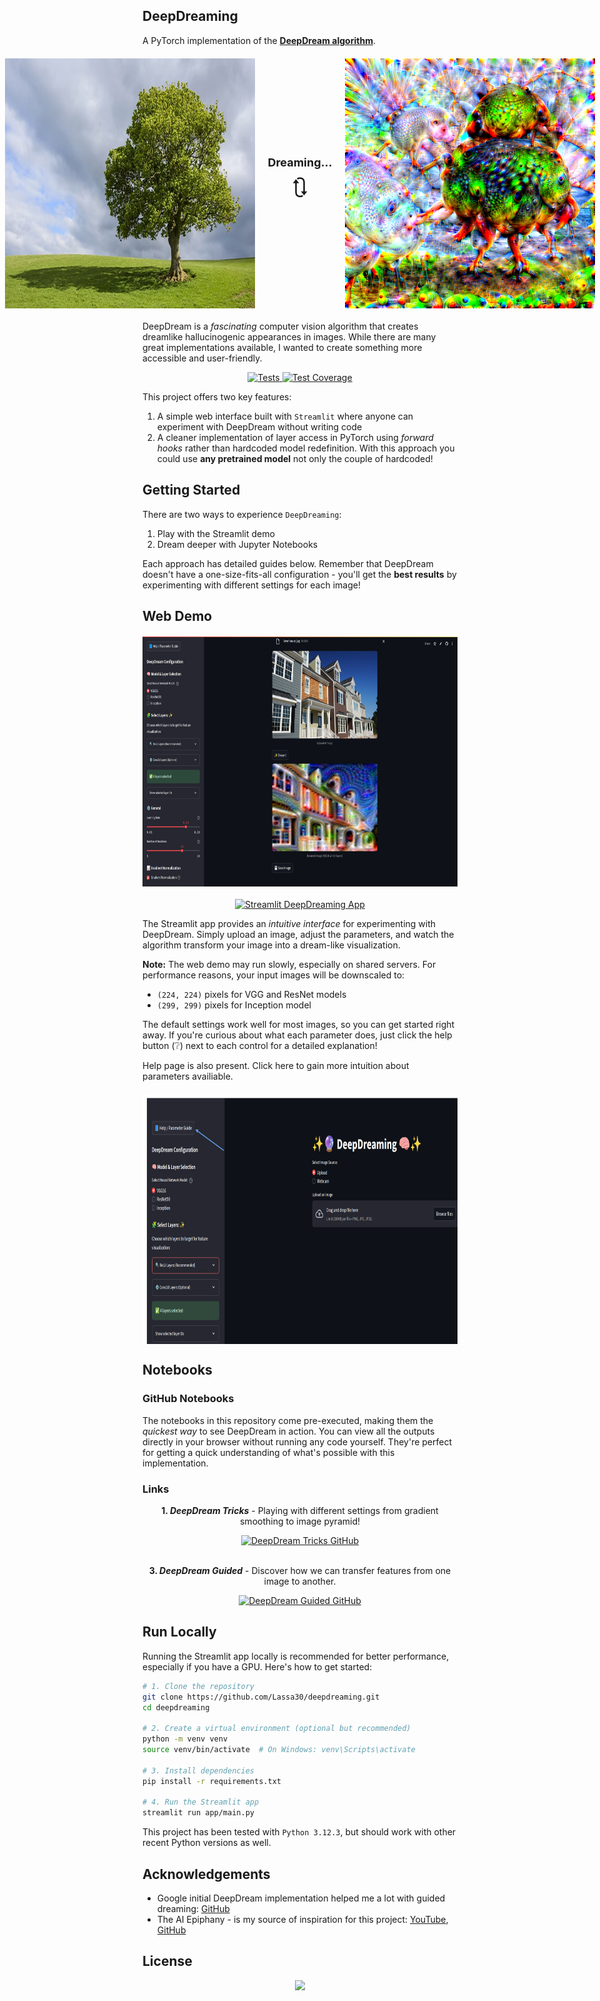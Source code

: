 ## DeepDreaming

A PyTorch implementation of the [**DeepDream algorithm**](https://en.wikipedia.org/wiki/DeepDream).

<div style="display: flex; flex-direction: column; align-items: center; margin: 20px 0;">
  <div style="display: flex; flex-direction: row; align-items: center; justify-content: center; width: 100%;">
    <img src="assets/tree.png" width="400" height="400" style="margin-right: 10px;"/>
    <div style="display: flex; flex-direction: column; align-items: center; margin: 0 10px;">
      <div style="font-size: 18px; font-weight: bold; margin-bottom: 5px;">Dreaming...</div>
      <div style="font-size: 36px;">🔃</div>
    </div>
    <img src="assets/tree_deepdream.png" width="400" height="400" style="margin-left: 10px;"/>
  </div>
</div>

DeepDream is a _fascinating_ computer vision algorithm that creates dreamlike hallucinogenic appearances in images. While there are many great implementations available, I wanted to create something more accessible and user-friendly.

<div align="center">
  <a href="https://github.com/Lassa30/deepdreaming/actions/workflows/tests.yml">
    <img src="https://github.com/Lassa30/deepdreaming/actions/workflows/tests.yml/badge.svg?event=push" alt="Tests"/>
  </a>
  <a href="https://codecov.io/gh/Lassa30/deepdreaming">
    <img src="https://codecov.io/gh/Lassa30/deepdreaming/branch/main/graph/badge.svg" alt="Test Coverage"/>
  </a>
</div>

This project offers two key features:
1. A simple web interface built with `Streamlit` where anyone can experiment with DeepDream without writing code
2. A cleaner implementation of layer access in PyTorch using _forward hooks_ rather than hardcoded model redefinition. With this approach you could use **any pretrained model** not only the couple of hardcoded!

## Getting Started

There are two ways to experience `DeepDreaming`:
1. Play with the Streamlit demo
2. Dream deeper with Jupyter Notebooks

Each approach has detailed guides below. Remember that DeepDream doesn't have a one-size-fits-all configuration - you'll get the **best results** by experimenting with different settings for each image!

## Web Demo

<div style="display: flex; justify-content: center; margin: 20px 0;">
  <img src="assets/interface.png" width="600" height="400"/>
</div>

<div align="center">
  <a href="https://deepdreaming.streamlit.app/">
    <img src="https://img.shields.io/badge/Streamlit-DeepDreaming%20App-0066ff?logo=streamlit&logoColor=white"
    alt="Streamlit DeepDreaming App"/>
  </a>
</div>

The Streamlit app provides an _intuitive interface_ for experimenting with DeepDream. Simply upload an image, adjust the parameters, and watch the algorithm transform your image into a dream-like visualization.

**Note:** The web demo may run slowly, especially on shared servers. For performance reasons, your input images will be downscaled to:
- `(224, 224)` pixels for VGG and ResNet models
- `(299, 299)` pixels for Inception model

The default settings work well for most images, so you can get started right away. If you're curious about what each parameter does, just click the help button (❔) next to each control for a detailed explanation!

Help page is also present. Click here to gain more intuition about parameters availiable.

<div style="display: flex; justify-content: center; margin: 20px 0;">
  <img src="assets/help-button.png" width="600" height="400"/>
</div>

## Notebooks

### GitHub Notebooks

The notebooks in this repository come pre-executed, making them the _quickest way_ to see DeepDream in action. You can view all the outputs directly in your browser without running any code yourself. They're perfect for getting a quick understanding of what's possible with this implementation.

### Links

<div align="center">
  <p><strong>1. <em>DeepDream Tricks</em></strong> - Playing with different settings from gradient smoothing to image pyramid!</p>
  <a href="deepdream-tricks.ipynb">
    <img src="https://img.shields.io/badge/GitHub-DeepDream%20Tricks-0066ff?logo=github" alt="DeepDream Tricks GitHub"/>
  </a>
  <br><br>
  <p><strong>3. <em>DeepDream Guided</em></strong> - Discover how we can transfer features from one image to another.</p>
  <a href="deepdream-guided.ipynb">
    <img src="https://img.shields.io/badge/GitHub-DeepDream%20Guided-0066ff?logo=github" alt="DeepDream Guided GitHub"/>
  </a>
</div>

## Run Locally

Running the Streamlit app locally is recommended for better performance, especially if you have a GPU. Here's how to get started:

```bash
# 1. Clone the repository
git clone https://github.com/Lassa30/deepdreaming.git
cd deepdreaming

# 2. Create a virtual environment (optional but recommended)
python -m venv venv
source venv/bin/activate  # On Windows: venv\Scripts\activate

# 3. Install dependencies
pip install -r requirements.txt

# 4. Run the Streamlit app
streamlit run app/main.py
```

This project has been tested with `Python 3.12.3`, but should work with other recent Python versions as well.

## Acknowledgements

- Google initial DeepDream implementation helped me a lot with guided dreaming: [GitHub](https://github.com/google/deepdream/tree/master)
- The AI Epiphany - is my source of inspiration for this project: [YouTube](https://www.youtube.com/@TheAIEpiphany), [GitHub](https://github.com/gordicaleksa/pytorch-deepdream)

## License
<div align="center">
    <a href="https://github.com/Lassa30/deepdreaming/blob/main/LICENSE">
        <img src="https://img.shields.io/badge/License-MIT-0066ff.svg">
    </a>
</div>